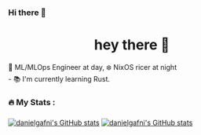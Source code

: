 ### Hi there 👋

<h1 align="center">hey there 👋</h1>

<p align="left">👷 ML/MLOps Engineer at day, ❄️ NixOS ricer at night <br>- 📚 I'm currently learning Rust.<br></p>

###

<h3 align="left">🔥 My Stats :</h3>

###

[![danielgafni's GitHub stats](https://github-readme-stats.vercel.app/api?username=danielgafni&show_icons=true&bg_color=eff1f5&text_color=4c4f69&icon_color=8839ef&title_color=179299#gh-light-mode-only)](https://github.com/anuraghazra/github-readme-stats#gh-light-mode-only)
[![danielgafni's GitHub stats](https://github-readme-stats.vercel.app/api?username=danielgafni&show_icons=true&bg_color=1e1e2e&text_color=cdd6f4&icon_color=cba6f7&title_color=94e2d5#gh-dark-mode-only)](https://github.com/anuraghazra/github-readme-stats#gh-dark-mode-only)

###
